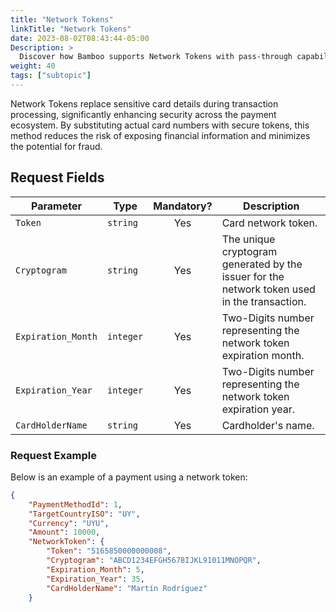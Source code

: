 ```yaml
---
title: "Network Tokens"
linkTitle: "Network Tokens"
date: 2023-08-02T08:43:44-05:00
Description: >
  Discover how Bamboo supports Network Tokens with pass-through capabilities to enhance digital payment security and reduce fraud by replacing sensitive card data with secure tokens.
weight: 40
tags: ["subtopic"]
---
```


Network Tokens replace sensitive card details during transaction processing, significantly enhancing security across the payment ecosystem. By substituting actual card numbers with secure tokens, this method reduces the risk of exposing financial information and minimizes the potential for fraud.


## Request Fields

| Parameter | Type | Mandatory? | Description |
|-----------|------|:----------:|-------------|
| `Token` | `string` | Yes | Card network token. |
| `Cryptogram` | `string` | Yes | The unique cryptogram generated by the issuer for the network token used in the transaction. |
| `Expiration_Month` | `integer` | Yes | Two-Digits number representing the network token expiration month. |
| `Expiration_Year` | `integer` | Yes | Two-Digits number representing the network token expiration year.  |
| `CardHolderName` | `string` | Yes | Cardholder's name. |

### Request Example
Below is an example of a payment using a network token:
```json
{
    "PaymentMethodId": 1,
    "TargetCountryISO": "UY",
    "Currency": "UYU",
    "Amount": 10000,
    "NetworkToken": {
        "Token": "5165850000000008",
        "Cryptogram": "ABCD1234EFGH5678IJKL91011MNOPQR",
        "Expiration_Month": 5,
        "Expiration_Year": 35,
        "CardHolderName": "Martín Rodríguez"
    }
```
